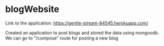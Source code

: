 # blogWebsite

Link to the application: https://gentle-stream-84545.herokuapp.com/

Created an application to post blogs and stored the data using mongoodb.
We can go to "/compose" route for posting a new blog
